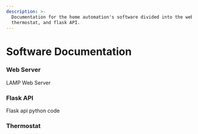 ```yaml
---
description: >-
  Documentation for the home automation's software divided into the web server,
  thermostat, and flask API.
---
```


# Software Documentation

### Web Server

LAMP Web Server

### Flask API

Flask api python code

### Thermostat

